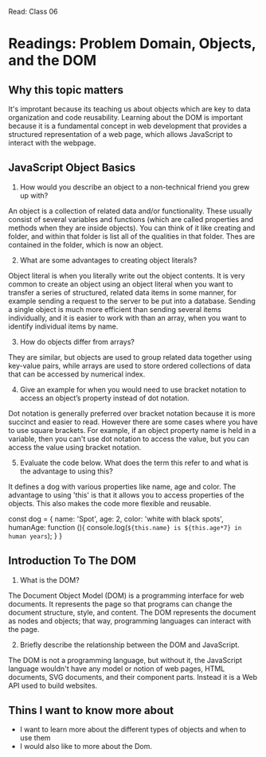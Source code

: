 Read: Class 06

# Readings: Problem Domain, Objects, and the DOM

## Why this topic matters


It's improtant because its teaching us about objects which are key to data organization and code reusability. Learning about the DOM is important because it is a fundamental concept in web development that provides a structured representation of a web page, which allows JavaScript to interact with the webpage.

## JavaScript Object Basics

1. How would you describe an object to a non-technical friend you grew up with?


An object is a collection of related data and/or functionality. These usually consist of several variables and functions (which are called properties and methods when they are inside objects). You can think of it like creating and folder, and within that folder is list all of the qualities in that folder. Thes are contained in the folder, which is now an object. 


2. What are some advantages to creating object literals?


Object literal is when you literally write out the object contents. It is very common to create an object using an object literal when you want to transfer a series of structured, related data items in some manner, for example sending a request to the server to be put into a database. Sending a single object is much more efficient than sending several items individually, and it is easier to work with than an array, when you want to identify individual items by name.


3. How do objects differ from arrays?


They are similar, but objects are used to group related data together using key-value pairs, while arrays are used to store ordered collections of data that can be accessed by numerical index. 


4. Give an example for when you would need to use bracket notation to access an object’s property instead of dot notation.


Dot notation is generally preferred over bracket notation because it is more succinct and easier to read. However there are some cases where you have to use square brackets. For example, if an object property name is held in a variable, then you can't use dot notation to access the value, but you can access the value using bracket notation.


5. Evaluate the code below. What does the term this refer to and what is the advantage to using this?


It defines a dog with various properties like name, age and color. The advantage to using 'this' is that it allows you to access properties of the objects. This also makes the code more flexible and reusable. 

const dog = {
  name: 'Spot',
  age: 2,
  color: 'white with black spots',
  humanAge: function (){
    console.log(`${this.name} is ${this.age*7} in human years`);
  }
}

## Introduction To The DOM

1. What is the DOM?


The Document Object Model (DOM) is a programming interface for web documents. It represents the page so that programs can change the document structure, style, and content. The DOM represents the document as nodes and objects; that way, programming languages can interact with the page.


2. Briefly describe the relationship between the DOM and JavaScript.


The DOM is not a programming language, but without it, the JavaScript language wouldn't have any model or notion of web pages, HTML documents, SVG documents, and their component parts. Instead it is a Web API used to build websites.

## Thins I want to know more about

- I want to learn more about the different types of objects and when to use them
- I would also like to more about the Dom.